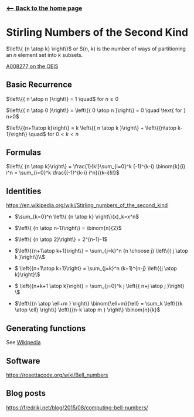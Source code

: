 <!-- title: Stirling Numbers -->

### [<-- Back to the home page](index.md)

# Stirling Numbers of the Second Kind

$\left\{ {n \atop k} \right\}$ or S(n, k) is the number of ways of partitioning an $n$ element set into $k$ subsets.

[A008277 on the OEIS](https://oeis.org/A008277)

## Basic Recurrence
$\left\{{ n \atop n }\right\} = 1 \quad$  for $n \geq 0$

$\left\{{ n \atop 0 }\right\} = \left\{{ 0 \atop n }\right\} = 0 \quad \text{ for } n>0$

$\left\{{n+1\atop k}\right\} = k \left\{{ n \atop k }\right\} + \left\{{n\atop k-1}\right\}
\quad$ for $0<k<n$
## Formulas

$\left\{ {n \atop k}\right\} = \frac{1}{k!}\sum_{i=0}^k (-1)^{k-i} \binom{k}{i} i^n = \sum_{i=0}^k \frac{(-1)^{k-i} i^n}{(k-i)!i!}$


## Identities

https://en.wikipedia.org/wiki/Stirling_numbers_of_the_second_kind

- $\sum_{k=0}^n \left\{ {n \atop k} \right\}(x)_k=x^n$

- $\left\{ {n \atop n-1}\right\} = \binom{n}{2}$

- $\left\{ {n \atop 2}\right\} = 2^{n-1}-1$


- $\left\{{n+1\atop k+1}\right\} = \sum_{j=k}^n {n \choose j} \left\{{ j \atop k }\right\}\\$

- $
\left\{{n+1\atop k+1}\right\} = \sum_{j=k}^n (k+1)^{n-j} \left\{{j \atop k}\right\}\\$

- $
\left\{{n+k+1 \atop k}\right\} = \sum_{j=0}^k j \left\{{ n+j \atop j }\right\} \\$

- $\left\{{n \atop \ell+m } \right\} \binom{\ell+m}{\ell} = \sum_k \left\{{k \atop \ell} \right\} \left\{{n-k \atop m } \right\} \binom{n}{k}$

## Generating functions

See [Wikipedia](https://en.wikipedia.org/wiki/Stirling_numbers_of_the_second_kind)
## Software

https://rosettacode.org/wiki/Bell_numbers
 
## Blog posts

https://fredrikj.net/blog/2015/08/computing-bell-numbers/